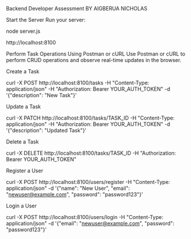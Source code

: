 Backend Developer Assessment
BY AIGBERUA NICHOLAS

Start the Server
Run your server:

node server.js

http://localhost:8100

 Perform Task Operations Using Postman or cURL
Use Postman or cURL to perform CRUD operations and observe real-time updates in the browser.

Create a Task

curl -X POST http://localhost:8100/tasks -H "Content-Type: application/json" -H "Authorization: Bearer YOUR_AUTH_TOKEN" -d '{"description": "New Task"}'

Update a Task

curl -X PATCH http://localhost:8100/tasks/TASK_ID -H "Content-Type: application/json" -H "Authorization: Bearer YOUR_AUTH_TOKEN" -d '{"description": "Updated Task"}'

Delete a Task

curl -X DELETE http://localhost:8100/tasks/TASK_ID -H "Authorization: Bearer YOUR_AUTH_TOKEN"

Register a User

curl -X POST http://localhost:8100/users/register -H "Content-Type: application/json" -d '{"name": "New User", "email": "newuser@example.com", "password": "password123"}'

Login a User

curl -X POST http://localhost:8100/users/login -H "Content-Type: application/json" -d '{"email": "newuser@example.com", "password": "password123"}'